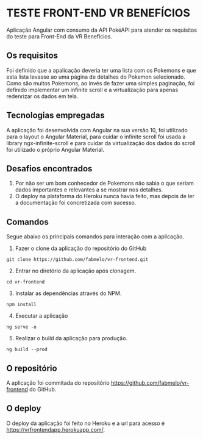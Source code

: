 # TESTE FRONT-END VR BENEFÍCIOS

Aplicação Angular com consumo da API PokéAPI para atender os requisitos do teste para Front-End da VR Benefícios.

## Os requisitos

Foi definido que a apalicação deveria ter uma lista com os Pokemons e que esta lista levasse ao uma página de detalhes do Pokemon selecionado. Como são muitos Pokemons, ao invés de fazer uma simples paginação, foi definido implementar um infinite scroll e a virtualização para apenas redenrizar os dados em tela.

## Tecnologias empregadas

A aplicação foi desenvolvida com Angular na sua versão 10, foi utilizado para o layout o Angular Material, para cuidar o infinite scroll foi usada a library ngx-infinite-scroll e para cuidar da virtualização dos dados do scroll foi utilizado o próprio Angular Material.

## Desafios encontrados

1. Por não ser um bom conhecedor de Pokemons não sabia o que seriam dados importantes e relevantes a se mostrar nos detalhes. 
2. O deploy na plataforma do Heroku nunca havia feito, mas depois de ler a documentação foi concretizada com sucesso. 

## Comandos

Segue abaixo os principais comandos para interação com a aplicação.

1. Fazer o clone da aplicação do repositório do GitHub
```
git clone https://github.com/fabmelo/vr-frontend.git
```

2. Entrar no diretório da aplicação após clonagem.
```
cd vr-frontend
```

3. Instalar as dependências através do NPM.
```
npm install
```

4. Executar a aplicação
```
ng serve -o
```

5. Realizar o build da aplicação para produção.
```
ng build --prod
```

## O repositório

A aplicação foi commitada do repositório https://github.com/fabmelo/vr-frontend do GitHub.

## O deploy

O deploy da aplicação foi feito no Heroku e a url para acesso é https://vrfrontendapp.herokuapp.com/.
